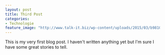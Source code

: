 ```yaml
---
layout: post
title: Third Post
categories:
- Technologie
feature_image: "http://www.talk-it.biz/wp-content/uploads/2015/03/b98107ea2c16f685851df6598c28a641.jpg"
---
```


This is my very first blog post. I haven't written anything yet but I'm sure I have some great stories to tell.
